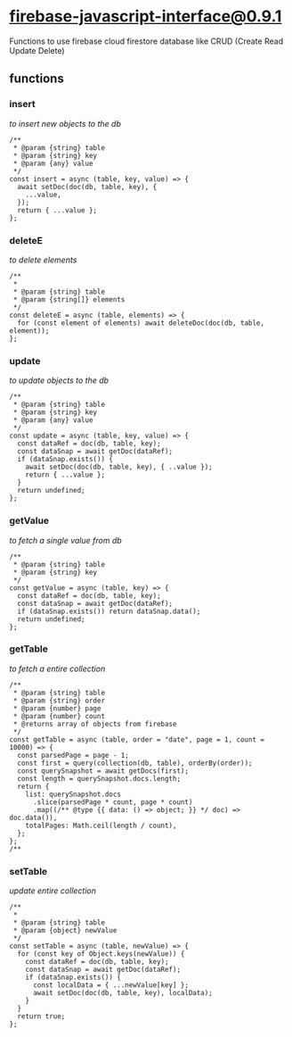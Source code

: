# firebase-javascript-interface@0.9.1

Functions to use firebase cloud firestore database like CRUD (Create Read Update Delete)

## functions

### insert

_to insert new objects to the db_

```
/**
 * @param {string} table
 * @param {string} key
 * @param {any} value
 */
const insert = async (table, key, value) => {
  await setDoc(doc(db, table, key), {
    ...value,
  });
  return { ...value };
};
```

### deleteE

_to delete elements_

```
/**
 *
 * @param {string} table
 * @param {string[]} elements
 */
const deleteE = async (table, elements) => {
  for (const element of elements) await deleteDoc(doc(db, table, element));
};
```

### update

_to update objects to the db_

```
/**
 * @param {string} table
 * @param {string} key
 * @param {any} value
 */
const update = async (table, key, value) => {
  const dataRef = doc(db, table, key);
  const dataSnap = await getDoc(dataRef);
  if (dataSnap.exists()) {
    await setDoc(doc(db, table, key), { ..value });
    return { ...value };
  }
  return undefined;
};
```

### getValue

_to fetch a single value from db_

```
/**
 * @param {string} table
 * @param {string} key
 */
const getValue = async (table, key) => {
  const dataRef = doc(db, table, key);
  const dataSnap = await getDoc(dataRef);
  if (dataSnap.exists()) return dataSnap.data();
  return undefined;
};
```

### getTable

_to fetch a entire collection_

```
/**
 * @param {string} table
 * @param {string} order
 * @param {number} page
 * @param {number} count
 * @returns array of objects from firebase
 */
const getTable = async (table, order = "date", page = 1, count = 10000) => {
  const parsedPage = page - 1;
  const first = query(collection(db, table), orderBy(order));
  const querySnapshot = await getDocs(first);
  const length = querySnapshot.docs.length;
  return {
    list: querySnapshot.docs
      .slice(parsedPage * count, page * count)
      .map((/** @type {{ data: () => object; }} */ doc) => doc.data()),
    totalPages: Math.ceil(length / count),
  };
};
/**
```

### setTable

_update entire collection_

```
/**
 *
 * @param {string} table
 * @param {object} newValue
 */
const setTable = async (table, newValue) => {
  for (const key of Object.keys(newValue)) {
    const dataRef = doc(db, table, key);
    const dataSnap = await getDoc(dataRef);
    if (dataSnap.exists()) {
      const localData = { ...newValue[key] };
      await setDoc(doc(db, table, key), localData);
    }
  }
  return true;
};
```
